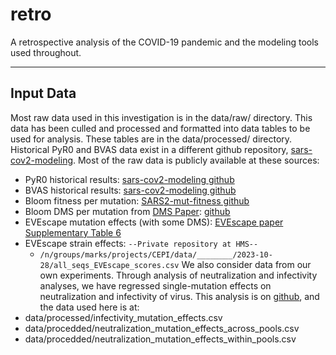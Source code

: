 # retro
A retrospective analysis of the COVID-19 pandemic and the modeling tools used throughout.

---
## Input Data
Most raw data used in this investigation is in the data/raw/ directory. This data has been culled and processed and formatted into data tables to be used for analysis. These tables are in the data/processed/ directory. Historical PyR0 and BVAS data exist in a different github repository, [sars-cov2-modeling](https://github.com/bkotzen/sars-cov2-modeling). Most of the raw data is publicly available at these sources:
* PyR0 historical results: [sars-cov2-modeling github](https://github.com/bkotzen/sars-cov2-modeling)
* BVAS historical results: [sars-cov2-modeling github](https://github.com/bkotzen/sars-cov2-modeling)
* Bloom fitness per mutation: [SARS2-mut-fitness github](https://github.com/jbloomlab/SARS2-mut-fitness/blob/main/results/aa_fitness/aamut_fitness_all.csv)
* Bloom DMS per mutation from [DMS Paper](https://www.ncbi.nlm.nih.gov/pmc/articles/PMC7418704/): [github](https://github.com/jbloomlab/SARS-CoV-2-RBD_DMS/blob/master/results/single_mut_effects/single_mut_effects.csv)
* EVEscape mutation effects (with some DMS): [EVEscape paper](https://www.nature.com/articles/s41586-023-06617-0) [Supplementary Table 6](https://static-content.springer.com/esm/art%3A10.1038%2Fs41586-023-06617-0/MediaObjects/41586_2023_6617_MOESM8_ESM.zip)
* EVEscape strain effects: `--Private repository at HMS--`
    * `/n/groups/marks/projects/CEPI/data/________/2023-10-28/all_seqs_EVEscape_scores.csv`
We also consider data from our own experiments. Through analysis of neutralization and infectivity analyses, we have regressed single-mutation effects on neutralization and infectivity of virus. This analysis is on [github](https://github.com/bkotzen/infectivity-neutralization-analysis), and the data used here is at:
* data/processed/infectivity_mutation_effects.csv
* data/procedded/neutralization_mutation_effects_across_pools.csv
* data/procedded/neutralization_mutation_effects_within_pools.csv
